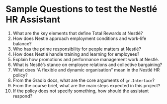 # Sample Questions to test the Nestlé HR Assistant

1. What are the key elements that define Total Rewards at Nestlé?
2. How does Nestlé approach employment conditions and work-life balance?
3. Who has the prime responsibility for people matters at Nestlé?
4. How does Nestlé handle training and learning for employees?
5. Explain how promotions and performance management work at Nestlé.
6. What is Nestlé’s stance on employee relations and collective bargaining?
7. What does “A flexible and dynamic organisation” mean in the Nestlé HR policy?
8. From the Gradio docs, what are the core arguments of `gr.Interface`?
9. From the course brief, what are the main steps expected in this project?
10. If the policy does not specify something, how should the assistant respond?
